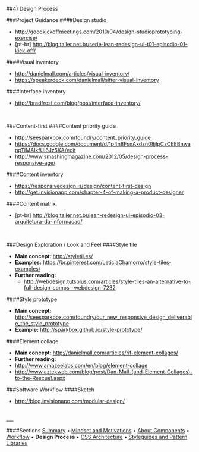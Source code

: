 ##4) Design Process

###Project Guidance
####Design studio
- http://goodkickoffmeetings.com/2010/04/design-studioprototyping-exercise/
- [pt-br] http://blog.taller.net.br/serie-lean-redesign-ui-t01-episodio-01-kick-off/

####Visual inventory
- http://danielmall.com/articles/visual-inventory/
- https://speakerdeck.com/danielmall/sifter-visual-inventory

####Interface inventory
- http://bradfrost.com/blog/post/interface-inventory/

<br/>

###Content-first
####Content priority guide
- http://seesparkbox.com/foundry/content_priority_guide
- https://docs.google.com/document/d/1p4n8FsnAxdzn08jlpCzCEEBnwanpTIMAIkfUI6Jz5KA/edit
- http://www.smashingmagazine.com/2012/05/design-process-responsive-age/

####Content inventory
- https://responsivedesign.is/design/content-first-design
- http://get.invisionapp.com/chapter-4-of-making-a-product-designer

####Content matrix
- [pt-br] http://blog.taller.net.br/lean-redesign-ui-episodio-03-arquitetura-da-informacao/

<br/>

###Design Exploration / Look and Feel
####Style tile
- **Main concept:** http://styletil.es/
- **Examples:** https://br.pinterest.com/LeticiaChamorro/style-tiles-examples/
- **Further reading:**
  - http://webdesign.tutsplus.com/articles/style-tiles-an-alternative-to-full-design-comps--webdesign-7232

####Style prototype
- **Main concept:** http://seesparkbox.com/foundry/our_new_responsive_design_deliverable_the_style_prototype
- **Example:** http://sparkbox.github.io/style-prototype/

####Element collage
- **Main concept:** http://danielmall.com/articles/rif-element-collages/
- **Further reading:**
- http://www.amazeelabs.com/en/blog/element-collage
- http://www.aztekweb.com/blog/post/Dan-Mall-(and-Element-Collages)-to-the-Rescue!.aspx

###Software Workflow
####Sketch
- http://blog.invisionapp.com/modular-design/

<br/>
___

####Sections
[Summary](README.md) • [Mindset and Motivations](mindset-and-motivations.md) • [About Components](about-components.md) • [Workflow](workflow.md) • **Design Process** • [CSS Architecture](css-architecture.md) • [Styleguides and Pattern Libraries](styleguides-and-pattern-libraries.md)
